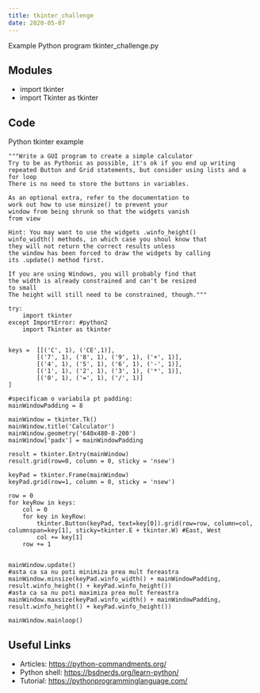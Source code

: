 ```yaml
---
title: tkinter_challenge
date: 2020-05-07
---
```

Example Python program tkinter_challenge.py

## Modules

* 	import tkinter
* 	import Tkinter as tkinter

## Code

Python tkinter example

    """Write a GUI program to create a simple calculator
    Try to be as Pythonic as possible, it's ok if you end up writing
    repeated Button and Grid statements, but consider using lists and a for loop
    There is no need to store the buttons in variables.
    
    As an optional extra, refer to the documentation to 
    work out how to use minsize() to prevent your 
    window from being shrunk so that the widgets vanish
    from view
    
    Hint: You may want to use the widgets .winfo_height()
    winfo_width() methods, in which case you shoul know that
    they will not return the correct results unless
    the window has been forced to draw the widgets by calling
    its .update() method first.
    
    If you are using Windows, you will probably find that 
    the width is already constrained and can't be resized 
    to small
    The height will still need to be constrained, though."""
    
    try:
    	import tkinter
    except ImportError: #python2
    	import Tkinter as tkinter
    
    
    keys =  [[('C', 1), ('CE',1)],
    	    [('7', 1), ('8', 1), ('9', 1), ('+', 1)],	
    		[('4', 1), ('5', 1), ('6', 1), ('-', 1)],
    		[('1', 1), ('2', 1), ('3', 1), ('*', 1)],
    		[('0', 1), ('=', 1), ('/', 1)]
    ]
    
    #specificam o variabila pt padding:
    mainWindowPadding = 8
    
    mainWindow = tkinter.Tk()
    mainWindow.title('Calculator')
    mainWindow.geometry('640x480-8-200')
    mainWindow['padx'] = mainWindowPadding
    
    result = tkinter.Entry(mainWindow)
    result.grid(row=0, column = 0, sticky = 'nsew')
    
    keyPad = tkinter.Frame(mainWindow)
    keyPad.grid(row=1, column = 0, sticky = 'nsew')
    
    row = 0
    for keyRow in keys:
    	col = 0
    	for key in keyRow:
    		tkinter.Button(keyPad, text=key[0]).grid(row=row, column=col, columnspan=key[1], sticky=tkinter.E + tkinter.W) #East, West
    		col += key[1]
    	row += 1
    
    
    mainWindow.update()
    #asta ca sa nu poti minimiza prea mult fereastra
    mainWindow.minsize(keyPad.winfo_width() + mainWindowPadding, result.winfo_height() + keyPad.winfo_height())
    #asta ca sa nu poti maximiza prea mult fereastra
    mainWindow.maxsize(keyPad.winfo_width() + mainWindowPadding, result.winfo_height() + keyPad.winfo_height())
     
    mainWindow.mainloop()
    

## Useful Links

- Articles: https://python-commandments.org/
- Python shell: https://bsdnerds.org/learn-python/
- Tutorial: https://pythonprogramminglanguage.com/
